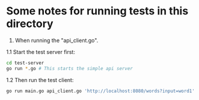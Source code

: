 # Some notes for running tests in this directory

1. When running the "api_client.go".

1.1 Start the test server first:

```bash
cd test-server
go run *.go # This starts the simple api server
```

1.2 Then run the test client:

```bash
go run main.go api_client.go 'http://localhost:8080/words?input=word1' # Make sure `httpGet()` is called in the main function
```